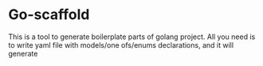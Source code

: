# Go-scaffold

This is a tool to generate boilerplate parts of golang project. 
All you need is to write yaml file with models/one ofs/enums declarations, and it will generate
